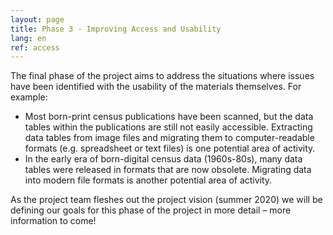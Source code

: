 ```yaml
---
layout: page
title: Phase 3 - Improving Access and Usability
lang: en
ref: access
---
```


The final phase of the project aims to address the situations where issues have been identified with the usability of the materials themselves. For example:

-	Most born-print census publications have been scanned, but the data tables within the publications are still not easily accessible. Extracting data tables from image files and migrating them to computer-readable formats (e.g. spreadsheet or text files) is one potential area of activity.
-	In the early era of born-digital census data (1960s-80s), many data tables were released in formats that are now obsolete. Migrating data into modern file formats is another potential area of activity.

As the project team fleshes out the project vision (summer 2020) we will be defining our goals for this phase of the project in more detail – more information to come!
